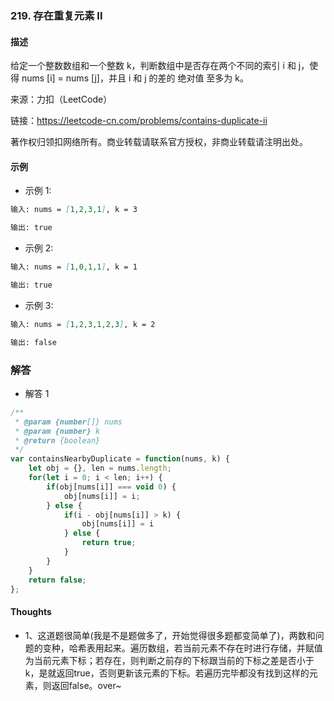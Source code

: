 ### 219. 存在重复元素 II

#### 描述

给定一个整数数组和一个整数 k，判断数组中是否存在两个不同的索引 i 和 j，使得 nums [i] = nums [j]，并且 i 和 j 的差的 绝对值 至多为 k。

来源：力扣（LeetCode）

链接：https://leetcode-cn.com/problems/contains-duplicate-ii

著作权归领扣网络所有。商业转载请联系官方授权，非商业转载请注明出处。

#### 示例

+ 示例 1:
```md
输入: nums = [1,2,3,1], k = 3

输出: true
```
+ 示例 2:
```md
输入: nums = [1,0,1,1], k = 1

输出: true
```
+ 示例 3:
```md
输入: nums = [1,2,3,1,2,3], k = 2

输出: false
```

### 解答

+ 解答 1
```js
/**
 * @param {number[]} nums
 * @param {number} k
 * @return {boolean}
 */
var containsNearbyDuplicate = function(nums, k) {
    let obj = {}, len = nums.length;
    for(let i = 0; i < len; i++) {
        if(obj[nums[i]] === void 0) {
            obj[nums[i]] = i;
        } else {
            if(i - obj[nums[i]] > k) {
                obj[nums[i]] = i
            } else {
                return true;
            }
        }
    }
    return false;
};
```

#### Thoughts

+ 1、这道题很简单(我是不是题做多了，开始觉得很多题都变简单了)，两数和问题的变种，哈希表用起来。遍历数组，若当前元素不存在时进行存储，并赋值为当前元素下标；若存在，则判断之前存的下标跟当前的下标之差是否小于k，是就返回true，否则更新该元素的下标。若遍历完毕都没有找到这样的元素，则返回false。over~